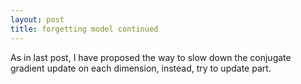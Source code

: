 ```yaml
---
layout: post
title: forgetting model continued
---
```


As in last post, I have proposed the way to slow down the conjugate gradient update on each dimension, instead, try to update part.
